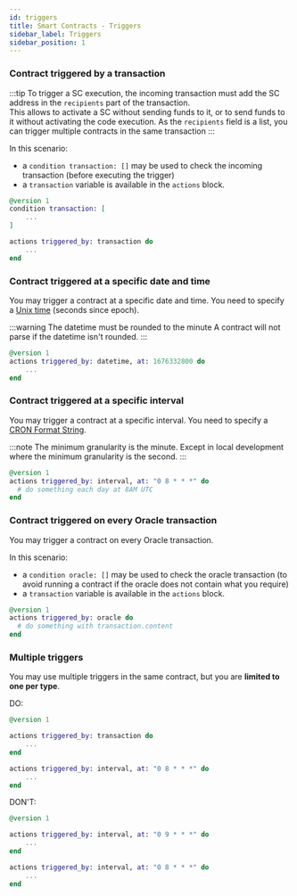 ```yaml
---
id: triggers
title: Smart Contracts - Triggers
sidebar_label: Triggers
sidebar_position: 1
---
```


### Contract triggered by a transaction

:::tip
To trigger a SC execution, the incoming transaction must add the SC address in the `recipients` part of the transaction.  
This allows to activate a SC without sending funds to it, or to send funds to it without activating the code execution. As the `recipients` field is a list, you can trigger multiple contracts in the same transaction
:::

In this scenario:
- a `condition transaction: []` may be used to check the incoming transaction (before executing the trigger)
- a `transaction` variable is available in the `actions` block.

```elixir 
@version 1
condition transaction: [
    ...
]

actions triggered_by: transaction do
    ...
end
```

### Contract triggered at a specific date and time

You may trigger a contract at a specific date and time. You need to specify a [Unix time](https://en.wikipedia.org/wiki/Unix_time) (seconds since epoch).

:::warning The datetime must be rounded to the minute
A contract will not parse if the datetime isn't rounded.
:::

```elixir 
@version 1
actions triggered_by: datetime, at: 1676332800 do
    ...
end
```

### Contract triggered at a specific interval

You may trigger a contract at a specific interval. You need to specify a [CRON Format String](https://en.wikipedia.org/wiki/Cron).

:::note
The minimum granularity is the minute. Except in local development where the minimum granularity is the second.
:::
 

```elixir
@version 1
actions triggered_by: interval, at: "0 8 * * *" do
  # do something each day at 8AM UTC
end
```

### Contract triggered on every Oracle transaction 

You may trigger a contract on every Oracle transaction. 

In this scenario:
- a `condition oracle: []` may be used to check the oracle transaction (to avoid running a contract if the oracle does not contain what you require)
- a `transaction` variable is available in the `actions` block.

```elixir
@version 1
actions triggered_by: oracle do
  # do something with transaction.content
end
```

### Multiple triggers

You may use multiple triggers in the same contract, but you are **limited to one per type**.

DO:
```elixir
@version 1

actions triggered_by: transaction do
    ...
end

actions triggered_by: interval, at: "0 8 * * *" do
    ...
end
```

DON'T:
```elixir
@version 1

actions triggered_by: interval, at: "0 9 * * *" do
    ...
end

actions triggered_by: interval, at: "0 8 * * *" do
    ...
end
```
